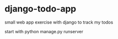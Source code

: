 # django-todo-app

small web app exercise with django to track my todos

start with python manage.py runserver